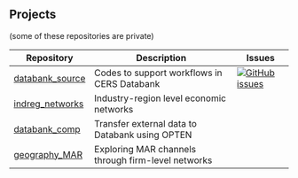 ## Projects
(some of these repositories are private)

| Repository | Description | Issues |
|---|---| -- |
| [databank_source](https://github.com/ANET-econ-networks/databank_source) | Codes to support workflows in CERS Databank | [![GitHub issues](https://img.shields.io/github/issues/{ANET-econ-networks}/{databank_source})](https://github.com/ANET-econ-networks/databank_source/issues) |
| [indreg_networks](https://github.com/ANET-econ-networks/indreg_networks) | Industry-region level economic networks | |
| [databank_comp](https://github.com/ANET-econ-networks/databank_comp) | Transfer external data to Databank using OPTEN | |
| [geography_MAR](https://github.com/ANET-econ-networks/geography_MAR) | Exploring MAR channels through firm-level networks | |

